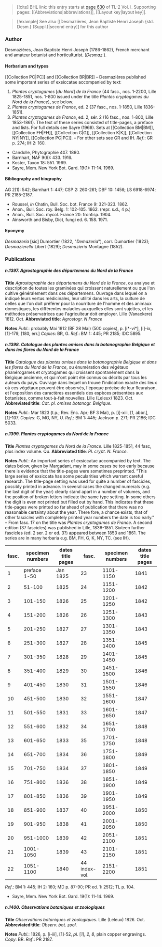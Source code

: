 > [!cite] BHL link: this entry starts at [page 630](https://www.biodiversitylibrary.org/item/103414#page/678/mode/1up) of TL-2 Vol. I.
> Supporting pages: [[Abbreviations|abbreviations]], [[Layout key|layout key]].

> [!example] See also [[Desmazières, Jean Baptiste Henri Joseph {std. Desm.} (Suppl.)|second entry]] for this author

### Author

Desmazières, Jean Baptiste Henri Joseph (1786-1862), French merchant and amateur botanist and horticulturist. (*Desmaz.*).

#### Herbarium and types

[[Collection PC|PC]] and [[Collection BR|BR]] – Desmazières published some important series of exsiccatae accompanied by text:
1. *Plantes cryptogames* \[*du Nord*\] *de la France* (44 fasc., nos. 1-2200, Lille 1825-1851, nos. 1-800 issued under the title *Plantes cryptogames du Nord de la France*), see below.
2. *Plantes cryptogames de France*, ed. 2 (37 fasc., nos. 1-1850, Lille 1836-1851).
3. *Plantes cryptogames de France*, ed. 2, sér. 2 (16 fasc., nos. 1-800, Lille 1853-1861). The text of these series consisted of title-pages, a preface and lists. For full details see Sayre (1969). Sets at [[Collection BM|BM]], [[Collection FH|FH]], [[Collection G|G]], [[Collection K|K]], [[Collection NY|NY]], [[Collection PC|PC]]. – For other sets see GR and IH.
*Ref*.: GR p. 274; IH 2: 160.
- Candolle, Phytographie 407. 1880.
- Barnhart, NAF 9(6): 433. 1916.
- Koster, Taxon 18: 551. 1969.
- Sayre, Mem. New York Bot. Gard. 19(1): 11-14. 1969.

#### Bibliography and biography

AG 2(1): 542; Barnhart 1: 447; CSP 2: 260-261; DBF 10: 1456; LS 6918-6974; PR 2185-2187.
- Roussel, *in* Chatin, Bull. Soc. bot. France 9: 321-323. 1862.
- Anon., Bull. Soc. roy. Belg. 1: 102-105. 1862. (repr. s.d., 4 p.)
- Anon., Bull. Soc. mycol. France 20: frontisp. 1904.
- Ainsworth and Bisby, Dict, fungi ed. 6. 158. 1971.

#### Eponymy

*Desmazeria* \[sic\] Dumortier (1822, "*Demazeria*"), corr. Dumortier (1823); *Desmazierella* Libert (1829); *Desmazieria* Montagne (1852).

### Publications

##### n.1397. Agrostographie des départemens du Nord de la France

**Title**
*Agrostographie des départemens du Nord de la France*, ou analyse et description de toutes les graminées qui croissent naturellement ou que l'on cultive généralement dans ces départemens. Ouvrage dans lequel on a indiqué leurs vertus médicinales, leur utilité dans les arts, la culture de celles que l'on doit préférer pour la nourriture de l'homme et des animaux domestiques, les différentes maladies auxquelles elles sont sujettes, et les méthodes préservatrices que I'agriculteur doit employer. Lille (Vanackere) 1812. Oct.
**Abbreviated title**: *Agrostogr. N France*

**Notes**
*Publ*.: probably Mai 1812 (BF 28 Mai) (500 copies), p. \[i\*-vi\*\], \[i\]-ix, \[1\]-179, \[180, err.\] *Copies*: BR, G.
*Ref*.: BM 1: 445; PR 2185; IDC 5895.

##### n.1398. Catalogue des plantes omises dans la botanographie Belgique et dans les flores du Nord de la France

**Title**
*Catalogue des plantes omises dans la botanographie Belgique et dans les flores du Nord de la France*, ou énumération des végétaux phanérogames et cryptogames qui croissent spontanément dans la Belgique ancienne, et qui n'ont point été connus ou décrits par tous les auteurs du pays. Ouvrage dans lequel on trouve l'indication exacte des lieux où ces végétaux peuvent être observés, l'époque précise de leur fleuraison, et l'exposition des caractères essentiels des espèces présentées aux botanistes, comme tout-à-fait nouvelles. Lille (Leleux) 1823. Oct.
**Abbreviated title**: *Cat. pl. omises botanogr. Belgique*.

**Notes**
*Publ*.: Mar 1823 (t.p.; Rev. Enc. Apr; BF 3 Mai), p. \[i\]-xiii, \[1, abbr.\], \[1\]-107.
*Copies*: G, MO, NY, U.
*Ref*.: BM 1: 445; Jackson p. 271; PR 2186; IDC 5033.

##### n.1399. Plantes cryptogames du Nord de la France

**Title**
*Plantes cryptogames du Nord de la France*. Lille 1825-1851, 44 fasc, plus index volume. Qu.
**Abbreviated title**: *Pl. crypt. N. France*.

**Notes**
*Publ*.: An important series of exsiccatae accompanied by text. The dates below, given by Margadant, may in some cases be too early because there is evidence that the title-pages were sometimes preprinted. "This large series of exsiccata has some pecularities which warrant careful research. The title-page setting was used for quite a number of fascicles, possibly printed in advance. In several cases the changed numerals (e.g. the last digit of the year) clearly stand apart in a number of volumes, and the position of broken letters indicate the same type setting. In some others the digit is even not printed but filled out by hand. This indicates that these title-pages were printed so far ahead of publication that there was no reasonable certainty about the year. There fore, a chance exists, that of other fascicles with completely printed year numbers the date is too early." – From fasc. 17 on the title was *Plantes cryptogames de France*. A second edition (37 fascicles) was published in Lille, 1836-1851. Sixteen further fascicles (ed. 2 ser. 2 or ed. 3?) appeared between 1853 and 1861. The series are in many herbaria e.g. BM, FH, G, K, NY, TC. (see IH).

|fasc.	|specimen numbers	|dates title pages	|fasc.	|specimen numbers	|dates title pages|
|---	|---	|---	|---	|---	|---	|
|1	|preface<br/>1-50	|Jan 1825	|23	|1101-1150	|1841|
|2	|51-100	|1825	|24	|1151-1200	|1842|
|3	|101-150	|1826	|25	|1201-1250	|1842|
|4	|151-200	|1826	|26	|1251-1300	|1843|
|5	|201-250	|1827	|27	|1301-1350	|1843|
|6	|251-300	|1827	|28	|1351-1400	|1845|
|7	|301-350	|1828	|29	|1401-1450	|1845|
|8	|351-400	|1829	|30	|1451-1500	|1846|
|9	|401-450	|1830	|31	|1501-1550	|1846|
|10	|451-500	|1830	|32	|1551-1600	|1847|
|11	|501-550	|1831	|33	|1601-1650	|1847|
|12	|551-600	|1832	|34	|1651-1700	|1848|
|13	|601-650	|1833	|35	|1701-1750	|1848|
|14	|651-700	|1834	|36	|1751-1800	|1849|
|15	|701-750	|1834	|37	|1801-1850	|1849|
|16	|751-800	|1836	|38	|1851-1900	|1849|
|17	|801-850	|1836	|39	|1901-1950	|1849|
|18	|851-900	|1837	|40	|1951-2000	|1850|
|19	|901-950	|1838	|41	|2001-2050	|1850|
|20	|951-1000	|1839	|42	|2051-2100	|1851|
|21	|1001-1050	|1839	|43	|2101-2150	|1851|
|22	|1051-1100	|1840	|44<br/>index-vol.	|2151-2200	|1851|

*Ref*.: BM 1: 445; IH 2: 160; MD p. 87-90; PR ed. 1: 2512; TL p. 104.
- Sayre, Mem. New York Bot. Gard. 19(1): 11-14. 1969.

##### n.1400. Observations botaniques et zoologiques

**Title**
*Observations botaniques et zoologiques*. Lille (Leleux) 1826. Oct.
**Abbreviated title**: *Observ. bot. zool.*

**Notes**
*Publ*.: 1826, p. \[i-iii\], \[1\]-52, *pl*. \[*1*\], *2, 8*, plain copper engravings. *Copy*: BR.
*Ref*.: PR 2187.

